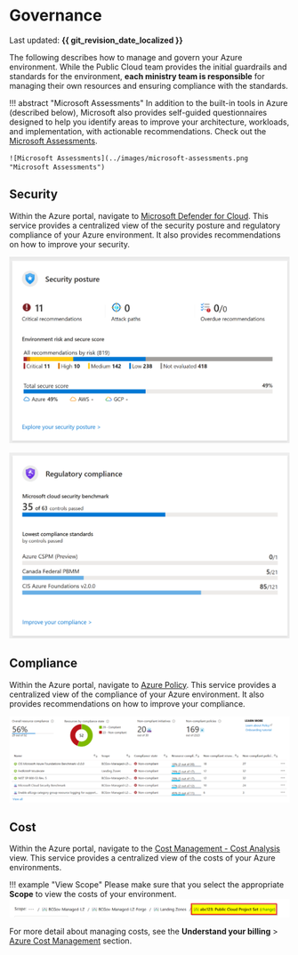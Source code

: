 # Governance

Last updated: **{{ git_revision_date_localized }}**

The following describes how to manage and govern your Azure environment. While the Public Cloud team provides the initial guardrails and standards for the environment, **each ministry team is responsible** for managing their own resources and ensuring compliance with the standards.

!!! abstract "Microsoft Assessments"
    In addition to the built-in tools in Azure (described below), Microsoft also provides self-guided questionnaires designed to help you identify areas to improve your architecture, workloads, and implementation, with actionable recommendations. Check out the [Microsoft Assessments](https://learn.microsoft.com/en-us/assessments/browse/).

    ![Microsoft Assessments](../images/microsoft-assessments.png "Microsoft Assessments")

## Security

Within the Azure portal, navigate to [Microsoft Defender for Cloud](https://portal.azure.com/#view/Microsoft_Azure_Security/SecurityMenuBlade/~/0). This service provides a centralized view of the security posture and regulatory compliance of your Azure environment. It also provides recommendations on how to improve your security.

![Defender for Cloud Security Posture](../images/defender-for-cloud-security-posture.png "Defender for Cloud Security Posture")

![Defender for Cloud Regulatory Compliance](../images/defender-for-cloud-regulatory-compliance.png "Defender for Cloud Regulatory Compliance")

## Compliance

Within the Azure portal, navigate to [Azure Policy](https://portal.azure.com/#view/Microsoft_Azure_Policy/PolicyMenuBlade/~/Compliance). This service provides a centralized view of the compliance of your Azure environment. It also provides recommendations on how to improve your compliance.

![Azure Policy Overview](../images/azure-policy-overview.png "Azure Policy Overview")

## Cost

Within the Azure portal, navigate to the [Cost Management - Cost Analysis](https://portal.azure.com/#blade/Microsoft_Azure_CostManagement/Menu/costanalysis) view. This service provides a centralized view of the costs of your Azure environments.

!!! example "View Scope"
    Please make sure that you select the appropriate **Scope** to view the costs of your environment.
    ![Azure Cost Management - Scope](../images/azure-cost-management-scope.png "Azure Cost Management - Scope")

For more detail about managing costs, see the **Understand your billing** > [Azure Cost Management](../understanding-your-bill/azure-billing-and-cost-management.md) section.
